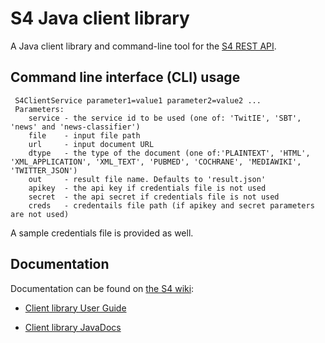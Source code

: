 S4 Java client library
=============================

A Java client library and command-line tool for the [S4 REST API][1].

## Command line interface (CLI) usage

```
 S4ClientService parameter1=value1 parameter2=value2 ...
 Parameters:
	service - the service id to be used (one of: 'TwitIE', 'SBT', 'news' and 'news-classifier')
	file	- input file path
	url     - input document URL
	dtype   - the type of the document (one of:'PLAINTEXT', 'HTML', 'XML_APPLICATION', 'XML_TEXT', 'PUBMED', 'COCHRANE', 'MEDIAWIKI', 'TWITTER_JSON')
	out     - result file name. Defaults to 'result.json'
	apikey  - the api key if credentials file is not used
	secret  - the api secret if credentials file is not used
	creds   - credentails file path (if apikey and secret parameters are not used)
```

A sample credentials file is provided as well.

## Documentation

Documentation can be found on [the S4 wiki][2]:
- [Client library User Guide][3] 
- [Client library JavaDocs][4]



  [1]: http://docs.s4.ontotext.com/display/S4docs/REST+APIs
  [2]: http://docs.s4.ontotext.com/display/S4docs/S4+Overview
  [3]: http://docs.s4.ontotext.com/display/S4docs/Java+SDK
  [4]: http://ontotext-ad.github.io/S4/java-client/javadoc/
